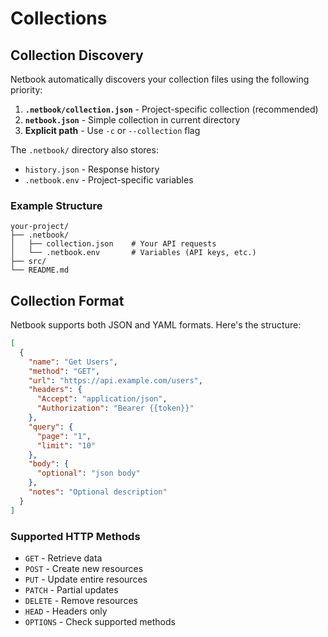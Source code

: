 # Collections

## Collection Discovery

Netbook automatically discovers your collection files using the following priority:

1. **`.netbook/collection.json`** - Project-specific collection (recommended)
2. **`netbook.json`** - Simple collection in current directory
3. **Explicit path** - Use `-c` or `--collection` flag

The `.netbook/` directory also stores:
- `history.json` - Response history
- `.netbook.env` - Project-specific variables

### Example Structure

```
your-project/
├── .netbook/
│   ├── collection.json    # Your API requests
│   └── .netbook.env       # Variables (API keys, etc.)
├── src/
└── README.md
```

## Collection Format

Netbook supports both JSON and YAML formats. Here's the structure:

```json
[
  {
    "name": "Get Users",
    "method": "GET",
    "url": "https://api.example.com/users",
    "headers": {
      "Accept": "application/json",
      "Authorization": "Bearer {{token}}"
    },
    "query": {
      "page": "1",
      "limit": "10"
    },
    "body": {
      "optional": "json body"
    },
    "notes": "Optional description"
  }
]
```

### Supported HTTP Methods

- `GET` - Retrieve data
- `POST` - Create new resources
- `PUT` - Update entire resources
- `PATCH` - Partial updates
- `DELETE` - Remove resources
- `HEAD` - Headers only
- `OPTIONS` - Check supported methods